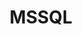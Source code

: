 ---
title: MSSQL
categories:
  - relational-database
docs:
  - id: java
    url: https://java.testcontainers.org/modules/databases/mssqlserver/
    example: |
      ```java
      var mssqlserver = new MSSQLServerContainer()
        .acceptLicense();
      mssqlserver.start();
      ```
  - id: dotnet
    url: https://www.nuget.org/packages/Testcontainers.MsSql
    example: |
      ```csharp
      var msSqlContainer = new MsSqlBuilder()
        .WithImage("mcr.microsoft.com/mssql/server:2019-CU18-ubuntu-20.04")
        .Build();
      await msSqlContainer.StartAsync();
      ```
description: |
  Microsoft SQL Server is a relational database management system.
---